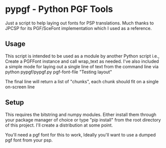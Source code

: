 pypgf - Python PGF Tools
========================

Just a script to help laying out fonts for PSP translations. Much thanks to JPCSP for its PGF/SceFont implementation which I used as a reference.

Usage
-----

This script is intended to be used as a module by another Python script i.e., Create a PGFFont instance and call wrap_text as needed. I've also included a simple mode for laying out a single line of text from the command line via 
python pypgf/pypgf.py pgf-font-file "Testing layout"

The final line will return a list of "chunks", each chunk should fit on a single on-screen line

Setup
-----

This requires the bitstring and numpy modules. Either install them through your package manager of choice or type "pip install" from the root directory of this project. I'll create a distribution at some point.

You'll need a pgf font for this to work, Ideally you'll want to use a dumped pgf font from your psp. 
